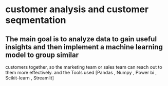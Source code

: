 
# customer analysis and customer seqmentation
## The main goal is to analyze data to gain useful insights and then implement a machine learning model to group similar 
   customers together, so the marketing team or sales team can reach out to them more effectively.
and the Tools used [Pandas ,  Numpy  ,  Power bi , Scikit-learn , Streamlit]
